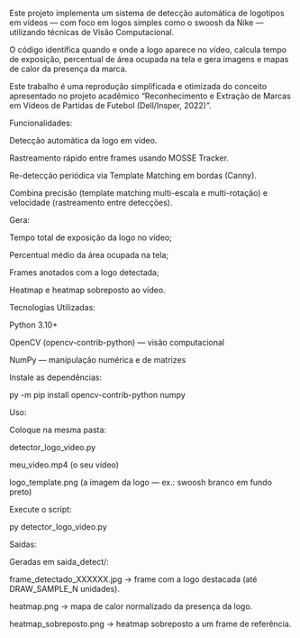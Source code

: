 Este projeto implementa um sistema de detecção automática de logotipos em vídeos — com foco em logos simples como o swoosh da Nike — utilizando técnicas de Visão Computacional.

O código identifica quando e onde a logo aparece no vídeo, calcula tempo de exposição, percentual de área ocupada na tela e gera imagens e mapas de calor da presença da marca.

Este trabalho é uma reprodução simplificada e otimizada do conceito apresentado no projeto acadêmico “Reconhecimento e Extração de Marcas em Vídeos de Partidas de Futebol (Dell/Insper, 2022)”.


Funcionalidades:

Detecção automática da logo em vídeo.

Rastreamento rápido entre frames usando MOSSE Tracker.

Re-detecção periódica via Template Matching em bordas (Canny).

Combina precisão (template matching multi-escala e multi-rotação) e velocidade (rastreamento entre detecções).

Gera:

Tempo total de exposição da logo no vídeo;

Percentual médio da área ocupada na tela;

Frames anotados com a logo detectada;

Heatmap e heatmap sobreposto ao vídeo.

Tecnologias Utilizadas:

Python 3.10+

OpenCV (opencv-contrib-python) — visão computacional

NumPy — manipulação numérica e de matrizes


Instale as dependências:

py -m pip install opencv-contrib-python numpy


Uso:

Coloque na mesma pasta:

detector_logo_video.py

meu_video.mp4 (o seu vídeo)

logo_template.png (a imagem da logo — ex.: swoosh branco em fundo preto)

Execute o script:

py detector_logo_video.py


Saídas:

Geradas em saida_detect/:

frame_detectado_XXXXXX.jpg → frame com a logo destacada (até DRAW_SAMPLE_N unidades).

heatmap.png → mapa de calor normalizado da presença da logo.

heatmap_sobreposto.png → heatmap sobreposto a um frame de referência.
